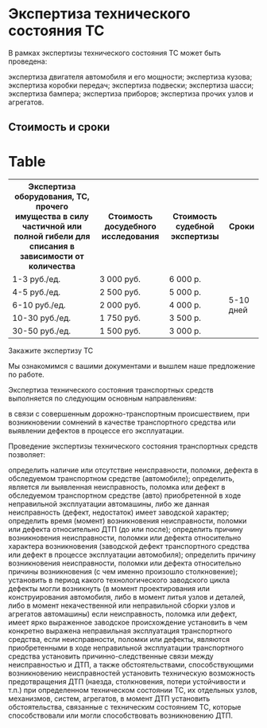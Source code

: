 # Экспертиза технического состояния ТС

В рамках экспертизы технического состояния ТС может быть проведена:

экспертиза двигателя автомобиля и его мощности;
экспертиза кузова;
экспертиза коробки передач;
экспертиза подвески;
экспертиза шасси;
экспертиза бампера;
экспертиза приборов;
экспертиза прочих узлов и агрегатов.

## Стоимость и сроки
# Table
<table>
<tbody>
<tr>
<th><span>Экспертиза оборудования, ТС, прочего имущества в силу частичной или полной гибели для списания в зависимости от количества</span></th>
<th>Стоимость досудебного исследования</th>
<th>Стоимость судебной экспертизы</th>
<th>Сроки</th>
</tr>
<tr>
<td>1-3 руб./ед.</td>
<td>3 000 руб.</td>
<td>6 000 р.</td>
<td colspan="1" rowspan="5">5-10 дней</td>
</tr>
<tr>
<td>4-5 руб./ед.</td>
<td>2 500 руб.</td>
<td>5 000 р.</td>
</tr>
<tr>
<td>6-10 руб./ед.</td>
<td>2 000 руб.</td>
<td>4 000 р.</td>
</tr>
<tr>
<td>10-30 руб./ед.</td>
<td>1 750 руб.</td>
<td>3 500 р.</td>
</tr>
<tr>
<td>30-50 руб./ед.</td>
<td>1 500 руб.</td>
<td>3 000 р.</td>
</tr>
</tbody>
</table>

Закажите экспертизу ТС

Мы ознакомимся с вашими документами и вышлем наше предложение по работе.

Экспертиза технического состояния транспортных средств выполняется по следующим основным направлениям:

в связи с совершенным дорожно-транспортным происшествием,
при возникновении сомнений в качестве транспортного средства или выявлении дефектов в процессе его эксплуатации.


Проведение экспертизы технического состояния транспортных средств позволяет:

определить наличие или отсутствие неисправности, поломки, дефекта в обследуемом транспортном средстве (автомобиле);
определить, является ли выявленная неисправность, поломка или дефект в обследуемом транспортном средстве (авто) приобретенной в ходе неправильной эксплуатации автомашины, либо же данная неисправность (дефект, недостаток) имеет заводской характер;
определить время (момент) возникновения неисправности, поломки или дефекта относительно ДТП (до или после);
определить причину возникновения неисправности, поломки или дефекта относительно характера возникновения (заводской дефект транспортного средства или дефект в процессе эксплуатации автомобиля);
определить причину возникновения неисправности, поломки или дефекта относительно причины возникновения (с чем именно произошло столкновение);
установить в период какого технологического заводского цикла дефекты могли возникнуть (в момент проектирования или конструирования автомобиля, либо в момент литья узлов и деталей, либо в момент некачественной или неправильной сборки узлов и агрегатов автомашины) если неисправность, поломка или дефект, имеет ярко выраженное заводское происхождение
установить в чем конкретно выражена неправильная эксплуатация транспортного средства, если неисправности, поломки или дефекты, являются приобретенными в ходе неправильной эксплуатации транспортного средства
установить причинно-следственные связи между неисправностью и ДТП, а также обстоятельствами, способствующими возникновению неисправностей
установить техническую возможность предотвращения ДТП (наезда, столкновения, потери устойчивости и т.п.) при определенном техническом состоянии ТС, их отдельных узлов, механизмов, систем, агрегатов, в момент ДТП
установить обстоятельства, связанные с техническим состоянием ТС, которые способствовали или могли способствовать возникновению ДТП.
